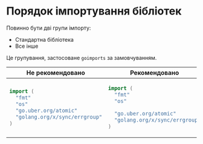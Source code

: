 # Порядок імпортування бібліотек

Повинно бути дві групи імпорту:

- Стандартна бібліотека
- Все інше

Це групування, застосоване `goimports` за замовчуванням.

<table>
<thead><tr><th>Не рекомендовано</th><th>Рекомендовано</th></tr></thead>
<tbody>
<tr><td>

```go
import (
  "fmt"
  "os"
  "go.uber.org/atomic"
  "golang.org/x/sync/errgroup"
)
```

</td><td>

```go
import (
  "fmt"
  "os"

  "go.uber.org/atomic"
  "golang.org/x/sync/errgroup"
)
```

</td></tr>
</tbody></table>
